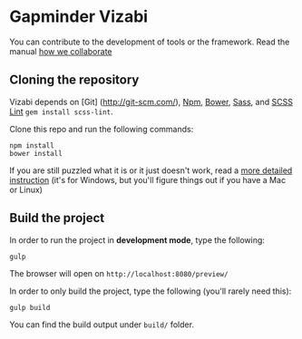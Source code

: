 # Gapminder Vizabi

You can contribute to the development of tools or the framework. Read the manual [how we collaborate](https://docs.google.com/document/d/1UOXjD0SKxN7vDQGC31ddVd-kaVXClSCzfGPvYjqQrFQ/edit?usp=sharing)

## Cloning the repository

Vizabi depends on [Git] (http://git-scm.com/), [Npm](https://github.com/npm/npm), [Bower](https://github.com/bower/bower), [Sass](http://sass-lang.com/install), and [SCSS Lint](https://github.com/brigade/scss-lint) `gem install scss-lint`.

Clone this repo and run the following commands:

```shell
npm install
bower install
```

If you are still puzzled what it is or it just doesn't work, read a [more detailed instruction](https://github.com/Gapminder/vizabi/wiki/Quickstart-for-Windows) 
(it's for Windows, but you'll figure things out if you have a Mac or Linux)

## Build the project

In order to run the project in **development mode**, type the following:

```shell
gulp
```

The browser will open on `http://localhost:8080/preview/`

In order to only build the project, type the following (you'll rarely need this):

```shell
gulp build
```

You can find the build output under ```build/``` folder.
